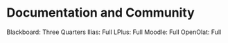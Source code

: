 # Documentation and Community

Blackboard: Three Quarters
Ilias: Full
LPlus: Full
Moodle: Full
OpenOlat: Full